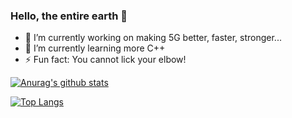 ### Hello, the entire earth 👋

- 🔭 I’m currently working on making 5G better, faster, stronger...
- 🌱 I’m currently learning more C++
- ⚡ Fun fact: You cannot lick your elbow!

[![Anurag's github stats](https://github-readme-stats.vercel.app/api?username=dpontes&show_icons=true&theme=)](https://github.com/dpontes)

[![Top Langs](https://github-readme-stats.vercel.app/api/top-langs/?username=dpontes&layout=compact&hide=fortran,html)](https://github.com/anuraghazra/github-readme-stats)
